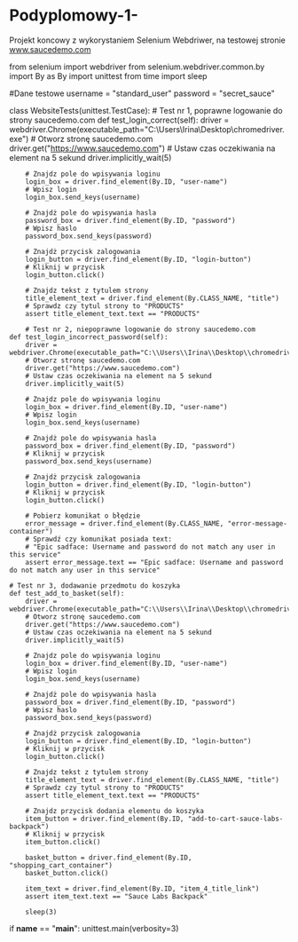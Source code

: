 # Podyplomowy-1-
Projekt koncowy z wykorystaniem Selenium Webdriwer, na testowej stronie www.saucedemo.com

from selenium import webdriver
from selenium.webdriver.common.by import By as By
import unittest
from time import sleep

#Dane testowe
username = "standard_user"
password = "secret_sauce"


class WebsiteTests(unittest.TestCase):
    # Test nr 1, poprawne logowanie do strony saucedemo.com
    def test_login_correct(self):
        driver = webdriver.Chrome(executable_path="C:\\Users\\Irina\\Desktop\\chromedriver.exe")
        # Otworz stronę saucedemo.com
        driver.get("https://www.saucedemo.com")
        # Ustaw czas oczekiwania na element na 5 sekund
        driver.implicitly_wait(5)

        # Znajdz pole do wpisywania loginu
        login_box = driver.find_element(By.ID, "user-name")
        # Wpisz login
        login_box.send_keys(username)

        # Znajdż pole do wpisywania hasla
        password_box = driver.find_element(By.ID, "password")
        # Wpisz haslo
        password_box.send_keys(password)

        # Znajdż przycisk zalogowania
        login_button = driver.find_element(By.ID, "login-button")
        # Kliknij w przycisk
        login_button.click()

        # Znajdz tekst z tytulem strony
        title_element_text = driver.find_element(By.CLASS_NAME, "title")
        # Sprawdz czy tytul strony to "PRODUCTS"
        assert title_element_text.text == "PRODUCTS"

        # Test nr 2, niepoprawne logowanie do strony saucedemo.com
    def test_login_incorrect_password(self):
        driver = webdriver.Chrome(executable_path="C:\\Users\\Irina\\Desktop\\chromedriver.exe")
        # Otworz stronę saucedemo.com
        driver.get("https://www.saucedemo.com")
        # Ustaw czas oczekiwania na element na 5 sekund
        driver.implicitly_wait(5)

        # Znajdz pole do wpisywania loginu
        login_box = driver.find_element(By.ID, "user-name")
        # Wpisz login
        login_box.send_keys(username)

        # Znajdż pole do wpisywania hasla
        password_box = driver.find_element(By.ID, "password")
        # Kliknij w przycisk
        password_box.send_keys(username)

        # Znajdż przycisk zalogowania
        login_button = driver.find_element(By.ID, "login-button")
        # Kliknij w przycisk
        login_button.click()

        # Pobierz komunikat o błędzie
        error_message = driver.find_element(By.CLASS_NAME, "error-message-container")
        # Sprawdź czy komunikat posiada text:
        # "Epic sadface: Username and password do not match any user in this service"
        assert error_message.text == "Epic sadface: Username and password do not match any user in this service"

    # Test nr 3, dodawanie przedmotu do koszyka
    def test_add_to_basket(self):
        driver = webdriver.Chrome(executable_path="C:\\Users\\Irina\\Desktop\\chromedriver.exe")
        # Otworz stronę saucedemo.com
        driver.get("https://www.saucedemo.com")
        # Ustaw czas oczekiwania na element na 5 sekund
        driver.implicitly_wait(5)

        # Znajdz pole do wpisywania loginu
        login_box = driver.find_element(By.ID, "user-name")
        # Wpisz login
        login_box.send_keys(username)

        # Znajdż pole do wpisywania hasla
        password_box = driver.find_element(By.ID, "password")
        # Wpisz haslo
        password_box.send_keys(password)

        # Znajdż przycisk zalogowania
        login_button = driver.find_element(By.ID, "login-button")
        # Kliknij w przycisk
        login_button.click()

        # Znajdz tekst z tytulem strony
        title_element_text = driver.find_element(By.CLASS_NAME, "title")
        # Sprawdz czy tytul strony to "PRODUCTS"
        assert title_element_text.text == "PRODUCTS"

        # Znajdz przycisk dodania elementu do koszyka
        item_button = driver.find_element(By.ID, "add-to-cart-sauce-labs-backpack")
        # Kliknij w przycisk
        item_button.click()

        basket_button = driver.find_element(By.ID, "shopping_cart_container")
        basket_button.click()

        item_text = driver.find_element(By.ID, "item_4_title_link")
        assert item_text.text == "Sauce Labs Backpack"

        sleep(3)


if __name__ == "__main__":
    unittest.main(verbosity=3)



